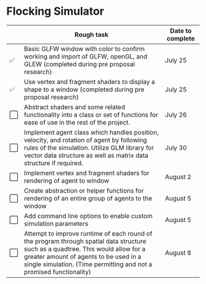 # Flocking Simulator

|                      | Rough task                                                                                                                                                                                                                                       | Date to complete |
| -------------------- | ------------------------------------------------------------------------------------------------------------------------------------------------------------------------------------------------------------------------------------------------ | ---------------- |
| ✅                   | Basic GLFW window with color to confirm working and import of GLFW, openGL, and GLEW (completed during pre proposal research)                                                                                                                    | July 25          |
| ✅  | Use vertex and fragment shaders to display a shape to a window (completed during pre proposal research)                                                                                                                                          | July 25          |
| :white_large_square: | Abstract shaders and some related functionality into a class or set of functions for ease of use in the rest of the project.                                                                                                                     | July 26          |
| :white_large_square: | Implement agent class which handles position, velocity, and rotation of agent by following rules of the simulation. Utilize GLM library for vector data structure as well as matrix data structure if required.                                  | July 30          |
| :white_large_square: | Implement vertex and fragment shaders for rendering of agent to window                                                                                                                                                                           | August 2         |
| :white_large_square: | Create abstraction or helper functions for rendering of an entire group of agents to the window                                                                                                                                                  | August 5         |
| :white_large_square: | Add command line options to enable custom simulation parameters                                                                                                                                                                                  | August 5         |
| :white_large_square: | Attempt to improve runtime of each round of the program through spatial data structure such as a quadtree. This would allow for a greater amount of agents to be used in a single simulation. (Time permitting and not a promised functionality) | August 8         |
